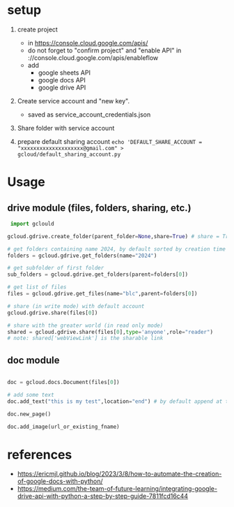 # setup

1. create project
   - in https://console.cloud.google.com/apis/
   - do not forget to "confirm project" and "enable API" in ://console.cloud.google.com/apis/enableflow
   - add
     - google sheets API
     - google docs API
     - google drive API

2. Create service account and "new key".
   - saved as service_account_credentials.json

3. Share folder with service account

4. prepare default sharing account
   `echo 'DEFAULT_SHARE_ACCOUNT = "xxxxxxxxxxxxxxxxxxxx@gmail.com" > gcloud/default_sharing_account.py`

# Usage


## drive module (files, folders, sharing, etc.)
```py
 import gclould

gcloud.gdrive.create_folder(parent_folder=None,share=True) # share = True to share with default account

# get folders containing name 2024, by default sorted by creation time (newest first)
folders = gcloud.gdrive.get_folders(name="2024")

# get subfolder of first folder
sub_folders = gcloud.gdrive.get_folders(parent=folders[0])

# get list of files
files = gcloud.gdrive.get_files(name="blc",parent=folders[0]) 

# share (in write mode) with default account
gcloud.gdrive.share(files[0]) 

# share with the greater world (in read only mode)
shared = gcloud.gdrive.share(files[0],type='anyone',role="reader")
# note: shared['webViewLink'] is the sharable link
```

## doc module
```py

doc = gcloud.docs.Document(files[0])

# add some text
doc.add_text("this is my test",location="end") # by default append at the end

doc.new_page()

doc.add_image(url_or_existing_fname)
```

# references
- https://ericmjl.github.io/blog/2023/3/8/how-to-automate-the-creation-of-google-docs-with-python/
- https://medium.com/the-team-of-future-learning/integrating-google-drive-api-with-python-a-step-by-step-guide-7811fcd16c44
